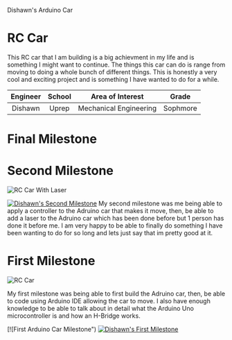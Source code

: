 Dishawn's Arduino Car
# RC Car
This RC car that I am building is a big achievment in my life and is something I might want to continue. The things this car can do is range from moving to doing a whole bunch of different things. This is honestly a very cool and exciting project and is something I have wanted to do for a while.

| **Engineer** | **School** | **Area of Interest** | **Grade** |
|:--:|:--:|:--:|:--:|
| Dishawn | Uprep | Mechanical Engineering | Sophmore 



# Final Milestone






# Second Milestone 
![RC Car With Laser](https://live.staticflickr.com/65535/53648199055_d4107d7820_w.jpg)

[![Dishawn's Second Milestone](https://i.ytimg.com/vi/cZ0ZdW84XJE/maxresdefault.jpg)](https://youtu.be/cZ0ZdW84XJE?si=aCqPqqoxfy6LKYhX "Dishawn's Second Milestone")
My second milestone was me being able to apply a controller to the Adruino car that makes it move, then, be able to add a laser to the Adruino car which has been done before but 1 person has done it before me. I am very happy to be able to finally do something I have been wanting to do for so long and lets just say that im pretty good at it.
# First Milestone
![RC Car](https://live.staticflickr.com/65535/53584373674_a0163ce6ac_w.jpg)

My first milestone was being able to first build the Adruino car, then, be able to code using Arduino IDE allowing the car to move. I also have enough knowledge to be able to talk about in detail what the Arduino Uno microcontroller is and how an H-Bridge works.

[![First Arduino Car Milestone")
[![Dishawn's First Milestone](https://res.cloudinary.com/marcomontalbano/image/upload/v1710282031/video_to_markdown/images/youtube--Gc9PuJeIxvs-c05b58ac6eb4c4700831b2b3070cd403.jpg)](https://youtu.be/Gc9PuJeIxvs?si=opAaviql7D-RXhbS "Dishawn's First Milestone")
